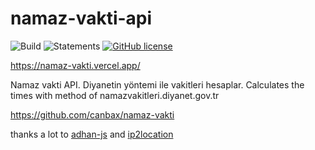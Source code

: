 # namaz-vakti-api

![Build](https://github.com/canbax/namaz-vakti-api/actions/workflows/build-and-test.yml/badge.svg) ![Statements](https://img.shields.io/badge/statements-99.19%25-brightgreen.svg?style=flat) [![GitHub license](https://img.shields.io/badge/license-MIT-blue.svg)](https://github.com/canbax/namaz-vakti-api/blob/main/LICENSE)

https://namaz-vakti.vercel.app/

Namaz vakti API. Diyanetin yöntemi ile vakitleri hesaplar. Calculates the times with method of namazvakitleri.diyanet.gov.tr

https://github.com/canbax/namaz-vakti

thanks a lot to [adhan-js](https://github.com/batoulapps/adhan-js) and [ip2location](https://lite.ip2location.com/)
